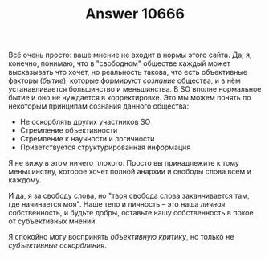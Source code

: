 ﻿---
title: "Answer 10666"
se.owner.user_id: 276432
se.owner.display_name: "return"
se.owner.link: "https://ru.meta.stackoverflow.com/users/276432/return"
se.answer_id: 10666
se.question_id: 10664
se.post_type: answer
se.score: 3
se.is_accepted: False
---
<p>Всё очень просто: ваше мнение не входит в нормы этого сайта. Да, я, конечно, понимаю, что в &quot;свободном&quot; обществе каждый может высказывать что хочет, но реальность такова, что есть объективные факторы (<em>бытие</em>), которые формируют <em>сознание</em> общества, и в нём устанавливается большинство и меньшинства. В SO вполне нормальное бытие и оно не нуждается в корректировке. Это мы можем понять по некоторым принципам сознания данного общества:</p>
<ul>
<li>Не оскорблять других участников SO</li>
<li>Стремление объективности</li>
<li>Стремление к научности и логичности</li>
<li>Приветствуется структурированная информация</li>
</ul>
<p>Я не вижу в этом ничего плохого. Просто вы принадлежите к тому меньшинству, которое хочет полной анархии и свободы слова всем и каждому.</p>
<p>И да, я за свободу слова, но &quot;твоя свобода слова заканчивается там, где начинается моя&quot;. Наше тело и личность – это наша <em>личная</em> собственность, и будьте добры, оставьте нашу собственность в покое от субъективных мнений.</p>
<p>Я спокойно могу воспринять <em>объективную</em> <em>критику</em>, но только не <em>субъективные</em> <em>оскорбления</em>.</p>
